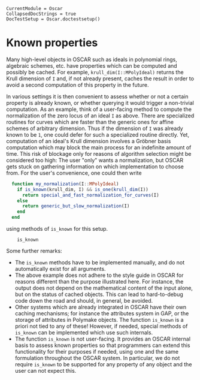 ```@meta
CurrentModule = Oscar
CollapsedDocStrings = true
DocTestSetup = Oscar.doctestsetup()
```
# Known properties

Many high-level objects in OSCAR such as ideals in polynomial rings, algebraic
schemes, etc. have properties which can be computed and possibly be cached.
For example, `krull_dim(I::MPolyIdeal)` returns the Krull dimension of `I`
and, if not already present, caches the result in order to avoid a second
computation of this property in the future.

In various settings it is then convenient to assess whether or not a certain
property is already known, or whether querying it would trigger a non-trivial
computation. As an example, think of a user-facing method to compute the
normalization of the zero locus of an ideal `I` as above. There are
specialized routines for curves which are faster than the generic ones for
affine schemes of arbitrary dimension. Thus if the dimension of `I` was
already known to be `1`, one could defer for such a specialized routine
directly. Yet, computation of an ideal's Krull dimension involves a Gröbner
basis computation which may block the main process for an
indefinite amount of time. This risk of blockage only for reasons of algorithm
selection might be considered too high: The user "only" wants a
normalization, but OSCAR gets stuck on gathering information on which
implementation to choose from. For the user's convenience, one could then
write
```julia
  function my_normalization(I::MPolyIdeal)
    if is_known(krull_dim, I) && is_one(krull_dim(I))
      return special_and_fast_normalization_for_curves(I)
    else
      return generic_but_slow_normalization(I)
    end
  end
```
using methods of `is_known` for this setup.
```@docs
    is_known
```
Some further remarks:

* The `is_known` methods have to be implemented manually, and do not
  automatically exist for all arguments.
* The above example does not adhere to the style guide in OSCAR for reasons
  different than the purpose illustrated here. For instance, the output does not
  depend on the mathematical content of the input alone, but on the status of
  cached objects. This can lead to hard-to-debug code down the road and should,
  in general, be avoided. 
* Other systems which are already integrated in OSCAR have their own caching
  mechanisms; for instance the attributes system in GAP, or the storage of
  attributes in Polymake objects. The function `is_known` is a priori not tied
  to any of these! However, if needed, special methods of `is_known` can be
  implemented which use such internals. 
* The function `is_known` is not user-facing. It provides an OSCAR internal
  basis to assess known properties so that programmers can extend this
  functionality for their purposes if needed, using one and the same formulation
  throughout the OSCAR system. In particular, we do not require `is_known` to be
  supported for any property of any object and the user can not expect this. 
  

